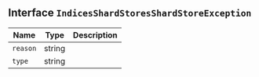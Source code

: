 ## Interface `IndicesShardStoresShardStoreException`

| Name | Type | Description |
| - | - | - |
| `reason` | string | &nbsp; |
| `type` | string | &nbsp; |
